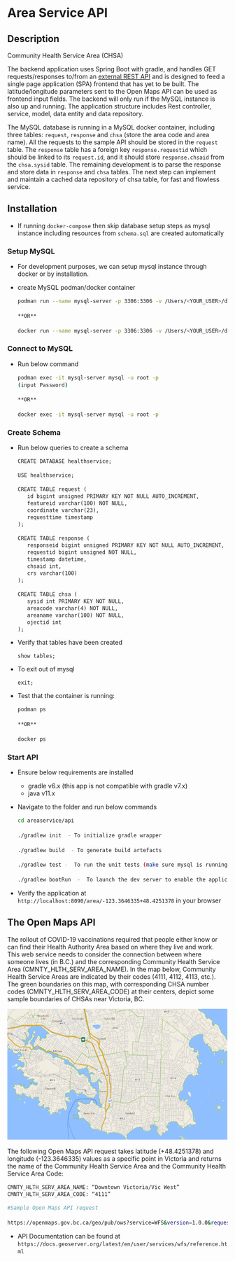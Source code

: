 # Area Service API

## Description

Community Health Service Area (CHSA)

The backend application uses Spring Boot with gradle, and handles GET requests/responses to/from an [external REST API](#the-open-maps-api) and is designed to feed a single page application (SPA) frontend that has yet to be built. The latitude/longitude parameters sent to the Open Maps API can be used as frontend input fields. The backend will only run if the MySQL instance is also up and running. The application structure includes Rest controller, service, model, data entity and data repository. 
    
The MySQL database is running in a MySQL docker container, including three tables: `request`, `response` and `chsa` (store the area code and area name). All the requests to the sample API should be stored in the `request` table. The `response` table has a foreign key `response.requestid` which should be linked to its `request.id`, and it should store `response.chsaid` from the `chsa.sysid` table. The remaining development is to parse the response and store data in `response` and `chsa` tables. The next step can implement and maintain a cached data repository of chsa table, for fast and flowless service.

## Installation

- If running `docker-compose` then skip database setup steps as mysql instance including resources from `schema.sql` are created automatically

### Setup MySQL

- For development purposes, we can setup mysql instance through docker or by installation.

- create MySQL podman/docker container
   ```bash
   podman run --name mysql-server -p 3306:3306 -v /Users/<YOUR_USER>/data:/var/lib/mysql -e MYSQL_ROOT_PASSWORD=Password -d mysql

   **OR**

   docker run --name mysql-server -p 3306:3306 -v /Users/<YOUR_USER>/data:/var/lib/mysql -e MYSQL_ROOT_PASSWORD=Password -d mysql
   ```

### Connect to MySQL

- Run below command

    ```bash
    podman exec -it mysql-server mysql -u root -p
    (input Password)
    
    **OR**
    
    docker exec -it mysql-server mysql -u root -p
    ```
### Create Schema

- Run below queries to create a schema

   ```
   CREATE DATABASE healthservice;

   USE healthservice;

   CREATE TABLE request (
      id bigint unsigned PRIMARY KEY NOT NULL AUTO_INCREMENT,
      featureid varchar(100) NOT NULL,
      coordinate varchar(23),
      requesttime timestamp 
   );

   CREATE TABLE response (
      responseid bigint unsigned PRIMARY KEY NOT NULL AUTO_INCREMENT,
      requestid bigint unsigned NOT NULL,
      timestamp datetime,
      chsaid int,
      crs varchar(100) 
   );

   CREATE TABLE chsa (
      sysid int PRIMARY KEY NOT NULL,
      areacode varchar(4) NOT NULL,
      areaname varchar(100) NOT NULL,
      ojectid int 
   );
   ```
- Verify that tables have been created
  ```
  show tables;
  ```

- To exit out of mysql
   ```
   exit;
   ``` 

- Test that the container is running: 
   ```bash
   podman ps

   **OR**

   docker ps
   ```
### Start API 

- Ensure below requirements are installed
   - gradle v6.x (this app is not compatible with gradle v7.x)
   - java v11.x

- Navigate to the folder and run below commands
   ```bash
   cd areaservice/api

   ./gradlew init  - To initialize gradle wrapper

   ./gradlew build  - To generate build artefacts 

   ./gradlew test -  To run the unit tests (make sure mysql is running as tests use it)

   ./gradlew bootRun  -  To launch the dev server to enable the application
   ```

- Verify the application at `http://localhost:8090/area/-123.3646335+48.4251378` in your browser

## The Open Maps API

The rollout of COVID-19 vaccinations required that people either know or can find their Health Authority Area based on where they live and work. This web service needs to consider the connection between where someone lives (in B.C.) and the corresponding Community Health Service Area (CMNTY_HLTH_SERV_AREA_NAME). In the map below, Community Health Service Areas are indicated by their codes (4111, 4112, 4113, etc.). The green boundaries on this map, with corresponding CHSA number codes (CMNTY_HLTH_SERV_AREA_CODE) at their centers, depict some sample boundaries of CHSAs near Victoria, BC. 

![image of chsa boundaries near Victoria, BC](chsa-boundaries.png)

The following Open Maps API request takes latitude (+48.4251378) and longitude (-123.3646335) values as a specific point in Victoria and returns the name of the Community Health Service Area and the Community Health Service Area Code:

```bash
CMNTY_HLTH_SERV_AREA_NAME: “Downtown Victoria/Vic West” 
CMNTY_HLTH_SERV_AREA_CODE: “4111”
```

```bash
#Sample Open Maps API request

https://openmaps.gov.bc.ca/geo/pub/ows?service=WFS&version=1.0.0&request=GetFeature&typeName=pub%3AWHSE_ADMIN_BOUNDARIES.BCHA_CMNTY_HEALTH_SERV_AREA_SP&srsname=EPSG%3A4326&cql_filter=INTERSECTS(SHAPE%2CSRID%3D4326%3BPOINT(-123.3646335+48.4251378))&propertyName=CMNTY_HLTH_SERV_AREA_CODE%2CCMNTY_HLTH_SERV_AREA_NAME&outputFormat=application%2Fjson
```

- API Documentation can be found at `https://docs.geoserver.org/latest/en/user/services/wfs/reference.html`
